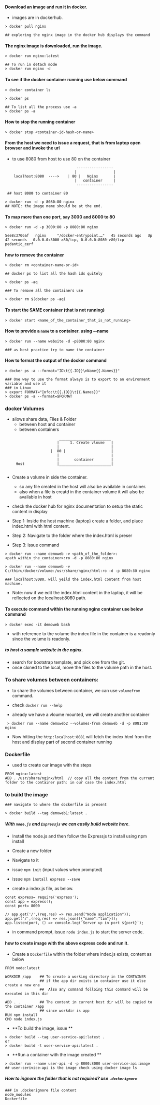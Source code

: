 #### Download an image and run it in docker.
  - images are in dockerhub.
  
```
> docker pull nginx

## exploring the nginx image in the docker hub displays the command
```

#### The nginx image is downloaded, run the image.
```
> docker run nginx:latest

## To run in detach mode
> docker run nginx -d

```

#### To see if the docker container running use below command
```
> docker container ls 

> docker ps 

## To list all the process use -a
> docker ps -a
```

#### How to stop the running container
```
> docker stop <container-id-hash-or-name>
```

#### From the host we need to issue a request, that is from laptop open browser and invoke the url
  - to use 8080 from host to use 80 on the container
```
                                 -----------------
                                |                 |
    localhost:8080  ---->    | 80 |   Nginx       |
                                |   container     |
                                 -----------------
```                                 
   
```
 ## host 8080 to container 80
 
> docker run -d -p 8080:80 nginx
## NOTE: the image name should be at the end.
```

#### To map more than one port, say 3000 and 8000 to 80 

```
> docker run -d -p 3000:80 -p 8080:80 nginx

5ee8c3706af   nginx     "/docker-entrypoint.…"   45 seconds ago   Up 42 seconds   0.0.0.0:3000->80/tcp, 0.0.0.0:8080->80/tcp   pedantic_cerf
```

#### how to remove the container 
```
> docker rm <container-name-or-id>

## docker ps to list all the hash ids quitely

> docker ps -aq 

### To remove all the containers use

> docker rm $(docker ps -aq)
```

#### To start the SAME container (that is not running)

```
> docker start <name_of_the_container_that_is_not_running>
```

#### How to provide a `name` to a container. using --name
```
> docker run --name website -d -p8080:80 nginx

### as best practice try to name the container
```

#### How to format the output of the docker command
```
> docker ps -a --format="ID\t{{.ID}}\nName{{.Names}}"

### One way to use the format always is to export to an environment variable and use it
### in Linux
> export FORMAT="Info:\t{{.ID}}\t{{.Names}}"
> docker ps -a --format=$FORMAT
```

### docker Volumes 
  - allows share data, Files & Folder 
     - between host and container
     - between containers

```
                         ________________________
                        |     1. Create vloume   |
                        |                        |
                     |  80 |                     |
                        |                        |
                        |       container        |
     Host               |________________________|
                        
```

- Create a volume in side the container.
  - so any file created in the host will also be available in container.
  - also when a file is creatd in the container volume it will also be available in host

- check the docker hub for nginx documentation to setup the static content in display

- Step 1: Inside the host machine (laptop) create a folder, and place index.html with html content.
- Step 2: Navigate to the folder where the index.html is preser
- Step 3: issue command

```
> docker run --name demoweb -v <path_of_the_folder>:<path_within_the_container>:ro -d -p 8080:80 nginx 

> docker run --name demoweb -v C:/thiru/docker/volume:/usr/share/nginx/html:ro -d -p 8080:80 nginx

### localhost:8080, will yeild the index.html content from host machine.
```
 - Note: now if we edit the index.html content in the laptop, it will be reflected on the localhost:8080 path.

#### To execute command within the running nginx container use below command
```
> docker exec -it demoweb bash
```
- with reference to the volume the index file in the container is a readonly since the volume is readonly.

##### to host a sample website in the nginx.
  - search for bootstrap template, and pick one from the git. 
  - once cloned to the local, move the files to the volume path in the host.

### To share volumes between containers:
 - to share the volumes between container, we can use `volumefrom` command.
 - check `docker run --help`

 - already we have a vloume mounted, we will create another container
 ```
  > docker run --name demoweb2 --volumes-from demoweb -d -p 8081:80 nginx
 ```
  - Now hitting the `http:localhost:8081` will fetch the index.html from the host and display part of second container running
  

### Dockerfile
  - used to create our image with the steps

 ```
 FROM nginx:latest
 ADD . /usr/share/nginx/html  // copy all the content from the current folder to the container path: in our case the index.html
 ```
### to build the image
```
### navigate to where the dockerfile is present

> docker build --tag demoweb1:latest .
```

##### With `node.js`  and `Expressjs` we can easily build website here.
 - Install the node.js and then follow the Expressjs to install using npm install

 - Create a new folder 
 - Navigate to it
 - issue `npm init` (input values when prompted)
 - issue `npm install express --save`
 - create a index.js file, as below.
 ```
 const express= require('express');
 const app = express();
 const port= 8000
 
// app.get('/',(req,res) => res.send("Node application"));
 app.get('/',(req,res) => res.json([{"name":"tim"}]);
 app.listen(port, () => console.log(`Server up in port ${port}`);
 ```
  - in command prompt, issue `node index.js` to start the server code.
  
#### how to create image with the above express code and run it.
 - Create a `Dockerfile` within the folder where index.js exists, content as below
```
FROM node:latest

WORKDIR /app    ## To create a working directory in the CONTAINER
                ## if the app dir exists in container use it else create a new one
                ##  Also any command folloing this command will be executed in this dir
                
ADD . .         ## The content in current host dir will be copied to the container /app
                ## since workdir is app
RUN npm install
CMD node index.js
```
 - **To build the image, issue **
 ```
 > docker build --tag user-service-api:latest .
 or
 > docker build -t user-service-api:latest .
 ```
- **Run a container with the image created **
```
> docker run --name user-api -d -p 8000:8000 user-service-api:image
## user-serivice-api is the image check using docker image ls
```

##### How to ingnore the folder that is not required? use `.dockerignore`
```
### in .dockerignore file content
node_modules
Dockerfile
```

